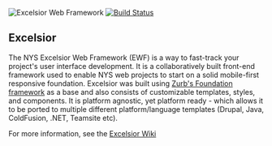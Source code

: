 ![Excelsior Web Framework](https://raw.github.com/wiki/nys-its/excelsior/images/excelsior-long-500.png "Excelsior Web Framework")
[![Build Status](https://secure.travis-ci.org/nys-its/excelsior.png?branch=master)](http://travis-ci.org/nys-its/excelsior)
## Excelsior

The NYS Excelsior Web Framework (EWF) is a way to fast-track your project's user interface development. It is a collaboratively built front-end framework used to enable NYS web projects to start on a solid mobile-first responsive foundation. Excelsior was built using [Zurb's Foundation framework](http://foundation.zurb.com/) as a base and also consists of customizable templates, styles, and components. It is platform agnostic, yet platform ready - which allows it to be ported to multiple different platform/language templates (Drupal, Java, ColdFusion, .NET, Teamsite etc).

For more information, see the [Excelsior Wiki](https://github.com/nys-its/excelsior/wiki)
